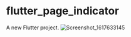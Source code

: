 # flutter_page_indicator

A new Flutter project.
![Screenshot_1617633145](https://user-images.githubusercontent.com/37551474/113611150-c9af6100-9656-11eb-9300-73972344fe93.png)
